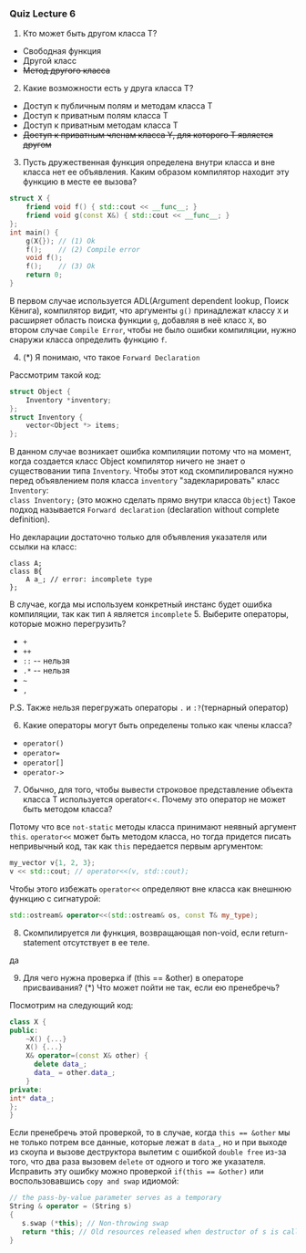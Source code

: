### Quiz Lecture 6

1. Кто может быть другом класса T?
- Свободная функция
- Другой класс
- ~~Метод другого класса~~

2. Какие возможности есть у друга класса T?
- Доступ к публичным полям и методам класса T
- Доступ к приватным полям класса Т
- Доступ к приватным методам класса Т
- ~~Доступ к приватным членам класса Y, для которого T является другом~~
3. Пусть дружественная функция определена внутри класса и вне класса нет ее объявления. Каким образом компилятор находит эту функцию в месте ее вызова?
```C++
struct X {
    friend void f() { std::cout << __func__; }
    friend void g(const X&) { std::cout << __func__; }
};
int main() {
    g(X{}); // (1) Ok
    f();    // (2) Compile error
    void f();
    f();    // (3) Ok
    return 0;
}
```
В первом случае используется ADL(Argument dependent lookup, Поиск Кёнига), компилятор видит, что аргументы ```g()``` принадлежат классу ```X``` и расширяет область поиска функции `g`, добавляя в неё класс `X`, во втором случае ```Compile Error```, чтобы не было ошибки компиляции, нужно снаружи класса определить функцию `f`.

4. (*) Я понимаю, что такое `Forward Declaration`

Рассмотрим такой код:
```C++
struct Object {
    Inventory *inventory;
};
struct Inventory {
    vector<Object *> items;
};
```
В данном случае возникает ошибка компиляции потому что на момент, когда создается класс Object компилятор ничего не знает о существовании типа `Inventory`. Чтобы этот код скомпилировался нужно перед объявлением поля класса `inventory` "задекларировать" класс `Inventory`:  
`class Inventory;` (это можно сделать прямо внутри класса `Object`)
Такое подход называется `Forward declaration` (declaration without complete definition).
    
Но декларации достаточно только для объявления указателя или ссылки на класс:
```
class A;
class B{
    A a_; // error: incomplete type
};
```
В случае, когда мы используем конкретный инстанс будет ошибка компиляции, так как тип `A` является `incomplete`
5. Выберите операторы, которые можно перегрузить?
-  `+`
-  `++`
-  `::` -- нельзя
-  `.*` -- нельзя
-  `~`
-  `,`

P.S. Также нельзя перегружать операторы `.` и `:?`(тернарный оператор)

6. Какие операторы могут быть определены только как члены класса?
- ```operator()```
- ```operator=```
- ```operator[]```
- ```operator->```
7. Обычно, для того, чтобы вывести строковое представление объекта класса Т используется operator<<. Почему это оператор не может быть методом класса?

Потому что все `not-static` методы класса принимают неявный аргумент `this`.
`operator<<` может быть методом класса, но тогда придется писать непривычный код, так как `this` передается первым аргументом:
```C++
my_vector v{1, 2, 3};
v << std::cout; // operator<<(v, std::cout);
```
Чтобы этого избежать `operator<<` определяют вне класса как внешнюю функцию с сигнатурой:
```C++
std::ostream& operator<<(std::ostream& os, const T& my_type);
```
8. Скомпилируется ли функция, возвращающая non-void, если return-statement отсутствует в ее теле.

да

9. Для чего нужна проверка if (this == &other) в операторе присваивания? (*) Что может пойти не так, если ею пренебречь?

Посмотрим на следующий код:
```C++
class X {
public:
    ~X() {...}
    X() {...}
    X& operator=(const X& other) {
      delete data_;
      data_ = other.data_;
    }
private:
int* data_;
};
}
```
Если пренебречь этой проверкой, то в случае, когда `this == &other` мы не только потрем все данные, которые лежат в `data_`, но и при выходе из скоупа и вызове деструктора вылетим с ошибкой `double free` из-за того, что два раза вызовем `delete` от одного и того же указателя. Исправить эту ошибку можно проверкой `if(this == &other)` или воспользовавшись `copy and swap` идиомой:

```C++
// the pass-by-value parameter serves as a temporary
String & operator = (String s)
{
   s.swap (*this); // Non-throwing swap
   return *this; // Old resources released when destructor of s is called.
}
```
